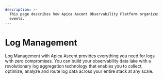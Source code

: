 ```yaml
---
description: >-
  This page describes how Apica Ascent Observability Platform organizes logging
  events.
---
```


# Log Management

Log Management with Apica Ascent provides everything you need for logs with zero compromises. You can build your observability data lake with a revolutionary log aggregation technology that enables you to collect, optimize, analyze and route log data across your entire stack at any scale.
